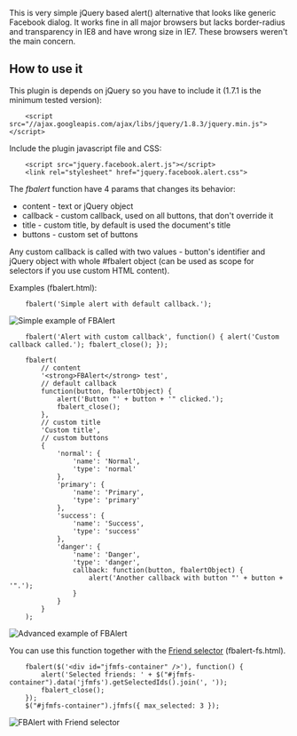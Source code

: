 This is very simple jQuery based alert() alternative that looks like generic Facebook dialog.
It works fine in all major browsers but lacks border-radius and transparency in IE8 and have
wrong size in IE7. These browsers weren't the main concern.

How to use it
-------------

This plugin is depends on jQuery so you have to include it (1.7.1 is the minimum tested version):

		<script src="//ajax.googleapis.com/ajax/libs/jquery/1.8.3/jquery.min.js"></script>

Include the plugin javascript file and CSS:

		<script src="jquery.facebook.alert.js"></script>
		<link rel="stylesheet" href="jquery.facebook.alert.css">

The *fbalert* function have 4 params that changes its behavior:

* content - text or jQuery object
* callback - custom callback, used on all buttons, that don't override it
* title - custom title, by default is used the document's title
* buttons - custom set of buttons

Any custom callback is called with two values - button's identifier and jQuery object with whole #fbalert object (can be used as scope for selectors if you use custom HTML content).

Examples (fbalert.html):

		fbalert('Simple alert with default callback.');

![Simple example of FBAlert](http://against.cz/fbalert/simple.png "Simple alert")

		fbalert('Alert with custom callback', function() { alert('Custom callback called.'); fbalert_close(); });

		fbalert(
			// content
			'<strong>FBAlert</strong> test',
			// default callback
			function(button, fbalertObject) {
				alert('Button "' + button + '" clicked.');
				fbalert_close();
			},
			// custom title
			'Custom title',
			// custom buttons
			{
				'normal': {
					'name': 'Normal',
					'type': 'normal'
				},
				'primary': {
					'name': 'Primary',
					'type': 'primary'
				},
				'success': {
					'name': 'Success',
					'type': 'success'
				},
				'danger': {
					'name': 'Danger',
					'type': 'danger',
					callback: function(button, fbalertObject) {
						alert('Another callback with button "' + button + '".');
					}
				}
			}
		);

![Advanced example of FBAlert](http://against.cz/fbalert/advanced.png "Advanced alert")

You can use this function together with the [Friend selector](https://github.com/marekjalovec/jquery-facebook-multi-friend-selector) (fbalert-fs.html).

		fbalert($('<div id="jfmfs-container" />'), function() {
			alert('Selected friends: ' + $("#jfmfs-container").data('jfmfs').getSelectedIds().join(', '));
			fbalert_close();
		});
		$("#jfmfs-container").jfmfs({ max_selected: 3 });

![FBAlert with Friend selector](http://against.cz/fbalert/friend-selector.png "Friend selector")
